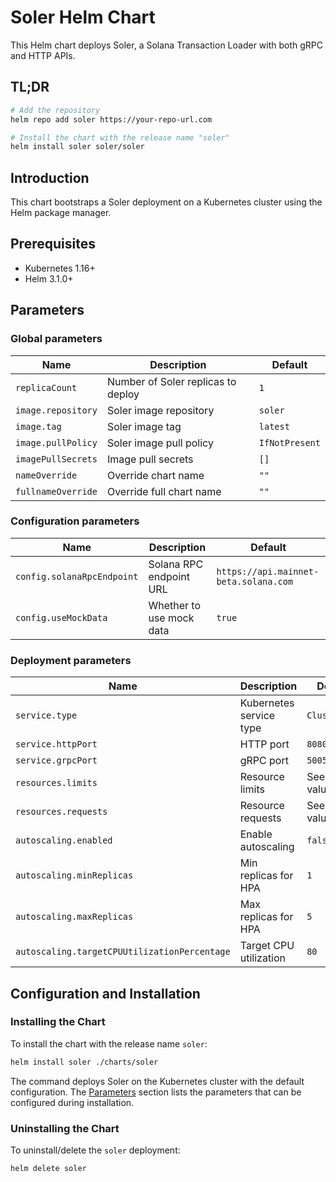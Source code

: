 # Soler Helm Chart

This Helm chart deploys Soler, a Solana Transaction Loader with both gRPC and HTTP APIs.

## TL;DR

```bash
# Add the repository
helm repo add soler https://your-repo-url.com

# Install the chart with the release name "soler"
helm install soler soler/soler
```

## Introduction

This chart bootstraps a Soler deployment on a Kubernetes cluster using the Helm package manager.

## Prerequisites

- Kubernetes 1.16+
- Helm 3.1.0+

## Parameters

### Global parameters

| Name                   | Description                                                                   | Default |
|------------------------|-------------------------------------------------------------------------------|---------|
| `replicaCount`         | Number of Soler replicas to deploy                                            | `1`     |
| `image.repository`     | Soler image repository                                                        | `soler` |
| `image.tag`            | Soler image tag                                                               | `latest`|
| `image.pullPolicy`     | Soler image pull policy                                                       | `IfNotPresent` |
| `imagePullSecrets`     | Image pull secrets                                                            | `[]`    |
| `nameOverride`         | Override chart name                                                           | `""`    |
| `fullnameOverride`     | Override full chart name                                                      | `""`    |

### Configuration parameters

| Name                         | Description                                   | Default                               |
|------------------------------|-----------------------------------------------|---------------------------------------|
| `config.solanaRpcEndpoint`   | Solana RPC endpoint URL                       | `https://api.mainnet-beta.solana.com` |
| `config.useMockData`         | Whether to use mock data                      | `true`                                |

### Deployment parameters

| Name                    | Description                                          | Default                         |
|-------------------------|------------------------------------------------------|----------------------------------|
| `service.type`          | Kubernetes service type                              | `ClusterIP`                      |
| `service.httpPort`      | HTTP port                                            | `8080`                           |
| `service.grpcPort`      | gRPC port                                            | `50051`                          |
| `resources.limits`      | Resource limits                                      | See values.yaml                  |
| `resources.requests`    | Resource requests                                    | See values.yaml                  |
| `autoscaling.enabled`   | Enable autoscaling                                   | `false`                          |
| `autoscaling.minReplicas` | Min replicas for HPA                              | `1`                              |
| `autoscaling.maxReplicas` | Max replicas for HPA                              | `5`                              |
| `autoscaling.targetCPUUtilizationPercentage` | Target CPU utilization          | `80`                             |

## Configuration and Installation

### Installing the Chart

To install the chart with the release name `soler`:

```bash
helm install soler ./charts/soler
```

The command deploys Soler on the Kubernetes cluster with the default configuration. The [Parameters](#parameters) section lists the parameters that can be configured during installation.

### Uninstalling the Chart

To uninstall/delete the `soler` deployment:

```bash
helm delete soler
```